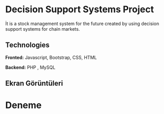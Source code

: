 # Decision Support Systems Project

İt is a stock management system for the future created by using decision support systems for chain markets.

## Technologies

**Fronted:** Javascript, Bootstrap, CSS, HTML

**Backend:** PHP , MySQL 



  
## Ekran Görüntüleri

<h1>Deneme</h1>
